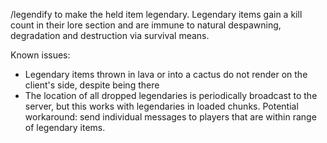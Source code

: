 /legendify to make the held item legendary.
Legendary items gain a kill count in their lore section and are immune to natural despawning, degradation and destruction via survival means.

Known issues:
 - Legendary items thrown in lava or into a cactus do not render on the client's side, despite being there
 - The location of all dropped legendaries is periodically broadcast to the server, but this works with legendaries in loaded chunks. Potential workaround: send individual messages to players that are within range of legendary items.
